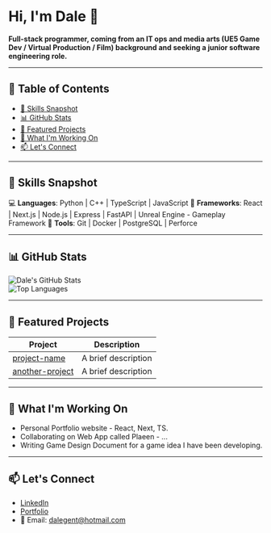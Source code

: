 # Hi, I'm Dale 👋 
**Full-stack programmer, coming from an IT ops and media arts (UE5 Game Dev / Virtual Production / Film) background and seeking a junior software engineering role.**

---

## 📌 Table of Contents  
- [🧠 Skills Snapshot](#skills-snapshot)  
- [📊 GitHub Stats](#github-stats)  
- [📂 Featured Projects](#featured-projects)  
- [🧭 What I'm Working On](#what-im-working-on)  
- [📫 Let's Connect](#lets-connect)

---

## 🧠 Skills Snapshot  
💻 **Languages**: Python | C++ | TypeScript | JavaScript 
🧰 **Frameworks**: React | Next.js | Node.js | Express | FastAPI | Unreal Engine - Gameplay Framework
🎯 **Tools**: Git | Docker | PostgreSQL | Perforce

---

## 📊 GitHub Stats  
![Dale's GitHub Stats](https://github-readme-stats.vercel.app/api?username=TheTechGent&show_icons=true&theme=radical)  
![Top Languages](https://github-readme-stats.vercel.app/api/top-langs/?username=TheTechGent&layout=compact&theme=radical)

---

## 📂 Featured Projects  
| Project | Description |
|--------|-------------|
| [project-name](https://github.com/TheTechGent/EnigmaMachine) | A brief description |
| [another-project](https://github.com/TheTechGent/C_nigma_PlusPlus) | A brief description |

---

## 🧭 What I'm Working On  
- Personal Portfolio website - React, Next, TS.  
- Collaborating on Web App called Plaeen - ... 
- Writing Game Design Document for a game idea I have been developing.

---

## 📫 Let's Connect  
- [LinkedIn](https://www.linkedin.com/in/dale-gent-25993024/)  
- [Portfolio](https://TechGent.co.uk)  
- 📧 Email: dalegent@hotmail.com
